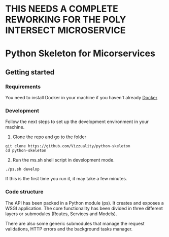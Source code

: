 # THIS NEEDS A COMPLETE REWORKING FOR THE POLY INTERSECT MICROSERVICE
# Python Skeleton for Micorservices

## Getting started

### Requirements

You need to install Docker in your machine if you haven't already [Docker](https://www.docker.com/)

### Development

Follow the next steps to set up the development environment in your machine.

1. Clone the repo and go to the folder

```ssh
git clone https://github.com/Vizzuality/python-skeleton
cd python-skeleton
```

2. Run the ms.sh shell script in development mode.

```ssh
./ps.sh develop
```

If this is the first time you run it, it may take a few minutes.

### Code structure

The API has been packed in a Python module (ps). It creates and exposes a WSGI application. The core functionality
has been divided in three different layers or submodules (Routes, Services and Models).

There are also some generic submodules that manage the request validations, HTTP errors and the background tasks manager.
